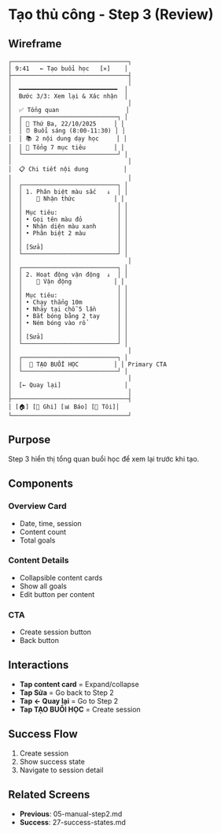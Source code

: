 # Tạo thủ công - Step 3 (Review)

## Wireframe

```
┌─────────────────────────────────┐
│ 9:41   ← Tạo buổi học   [✕]    │
├─────────────────────────────────┤
│                                 │
│  ━━━━━━━━━━━━━━━━━━━━━━━━━━━━  │
│  Bước 3/3: Xem lại & Xác nhận  │
│                                 │
│  ✅ Tổng quan                   │
│  ┌───────────────────────────┐ │
│  │ 📅 Thứ Ba, 22/10/2025     │ │
│  │ ⏰ Buổi sáng (8:00-11:30) │ │
│  │ 📚 2 nội dung dạy học     │ │
│  │ 🎯 Tổng 7 mục tiêu        │ │
│  └───────────────────────────┘ │
│                                 │
│  📋 Chi tiết nội dung          │
│                                 │
│  ┌───────────────────────────┐ │
│  │ 1. Phân biệt màu sắc   ↓  │ │
│  │    🧠 Nhận thức           │ │
│  │                           │ │
│  │ Mục tiêu:                 │ │
│  │ • Gọi tên màu đỏ          │ │
│  │ • Nhận diện màu xanh      │ │
│  │ • Phân biệt 2 màu         │ │
│  │                           │ │
│  │ [Sửa]                     │ │
│  └───────────────────────────┘ │
│                                 │
│  ┌───────────────────────────┐ │
│  │ 2. Hoạt động vận động  ↓  │ │
│  │    🏃 Vận động            │ │
│  │                           │ │
│  │ Mục tiêu:                 │ │
│  │ • Chạy thẳng 10m          │ │
│  │ • Nhảy tại chỗ 5 lần      │ │
│  │ • Bắt bóng bằng 2 tay     │ │
│  │ • Ném bóng vào rổ         │ │
│  │                           │ │
│  │ [Sửa]                     │ │
│  └───────────────────────────┘ │
│                                 │
│  ┌───────────────────────────┐ │
│  │  💾 TẠO BUỔI HỌC          │ │ Primary CTA
│  └───────────────────────────┘ │
│                                 │
│  [← Quay lại]                  │
│                                 │
├─────────────────────────────────┤
│ [🏠] [📝 Ghi] [📊 Báo] [👤 Tôi]│
└─────────────────────────────────┘
```

## Purpose

Step 3 hiển thị tổng quan buổi học để xem lại trước khi tạo.

## Components

### Overview Card

- Date, time, session
- Content count
- Total goals

### Content Details

- Collapsible content cards
- Show all goals
- Edit button per content

### CTA

- Create session button
- Back button

## Interactions

- **Tap content card** = Expand/collapse
- **Tap Sửa** = Go back to Step 2
- **Tap ← Quay lại** = Go to Step 2
- **Tap TẠO BUỔI HỌC** = Create session

## Success Flow

1. Create session
2. Show success state
3. Navigate to session detail

## Related Screens

- **Previous**: 05-manual-step2.md
- **Success**: 27-success-states.md
